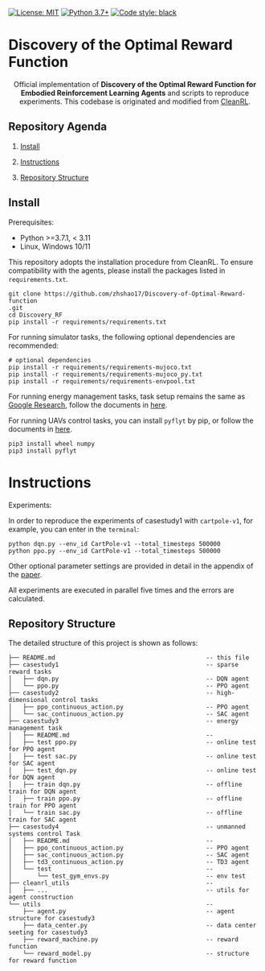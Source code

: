 [![License: MIT](https://img.shields.io/badge/License-MIT-green.svg)](https://github.com/facebookresearch/mtrl/blob/main/LICENSE)
[![Python 3.7+](https://img.shields.io/badge/python-3.7+-blue.svg)](https://www.python.org/downloads/release/python-371/)
[![Code style: black](https://img.shields.io/badge/code%20style-black-000000.svg)](https://github.com/psf/black)

# Discovery of the Optimal Reward Function
<p align="center">
Official implementation of <strong>Discovery of the Optimal Reward Function for Embodied Reinforcement Learning Agents</strong> and scripts to reproduce experiments. This codebase is originated and modified from <a href="https://github.com/vwxyzjn/cleanrl">CleanRL</a>.
</p>


## Repository Agenda

1. [Install](#Install)

2. [Instructions](#Instructions)

3. [Repository Structure](#RepositoryStructure)


## Install

Prerequisites:
* Python >=3.7.1, < 3.11
* Linux, Windows 10/11


This repository adopts the installation procedure from CleanRL. 
To ensure compatibility with the agents, please install the packages listed in `requirements.txt`.

```
git clone https://github.com/zhshao17/Discovery-of-Optimal-Reward-function
.git
cd Discovery_RF
pip install -r requirements/requirements.txt
```

For running simulator tasks, the following optional dependencies are recommended:

```
# optional dependencies
pip install -r requirements/requirements-mujoco.txt
pip install -r requirements/requirements-mujoco_py.txt
pip install -r requirements/requirements-envpool.txt
```

For running energy management tasks, task setup remains the same as [Google Research](https://research.google/pubs/data-center-cooling-using-model-predictive-control/), follow the documents in [here](casestudy3/README.md).

For running UAVs control tasks, you can install `pyflyt` by pip, or follow the documents in [here](casestudy4/README.md).

```
pip3 install wheel numpy
pip3 install pyflyt
```


# Instructions

Experiments:

In order to reproduce the experiments of casestudy1 with `cartpole-v1`, for example, you can enter in the `terminal`:

```
python dqn.py --env_id CartPole-v1 --total_timesteps 500000 
python ppo.py --env_id CartPole-v1 --total_timesteps 500000 
```

Other optional parameter settings are provided in detail in the appendix of the [paper]().

All experiments are executed in parallel five times and the errors are calculated.

## Repository Structure
The detailed structure of this project is shown as follows:

```
├── README.md                                          -- this file
├── casestudy1                                         -- sparse reward tasks
│   ├── dqn.py                                         -- DQN agent 
│   └── ppo.py                                         -- PPO agent
├── casestudy2                                         -- high-dimensional control tasks
│   ├── ppo_continuous_action.py                       -- PPO agent
│   └── sac_continuous_action.py                       -- SAC agent
├── casestudy3                                         -- energy management task
│   ├── README.md                                      -- 
│   ├── test ppo.py                                    -- online test for PPO agent 
│   ├── test sac.py                                    -- online test for SAC agent 
│   ├── test_dqn.py                                    -- online test for DQN agent 
│   ├── train dqn.py                                   -- offline train for DQN agent 
│   ├── train ppo.py                                   -- offline train for PPO agent
│   └── train sac.py                                   -- offline train for SAC agent
├── casestudy4                                         -- unmanned systems control Task
│   ├── README.md                                      -- 
│   ├── ppo_continuous_action.py                       -- PPO agent
│   ├── sac_continuous_action.py                       -- SAC agent
│   ├── td3_continuous_action.py                       -- TD3 agent
│   └── test                                           -- 
│       └── test_gym_envs.py                           -- env test
├── cleanrl_utils                                      -- 
│   ├── ...                                            -- utils for agent construction
└── utils                                              -- 
    ├── agent.py                                       -- agent structure for casestudy3
    ├── data_center.py                                 -- data center seeting for casestudy3
    ├── reward_machine.py                              -- reward function
    └── reward_model.py                                -- structure for reward function
```

